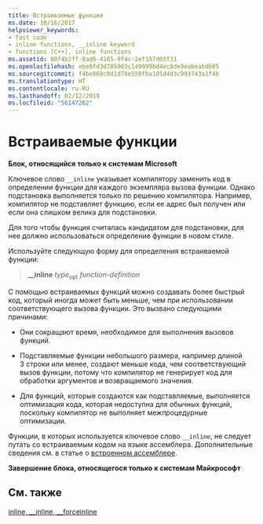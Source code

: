 ```yaml
---
title: Встраиваемые функции
ms.date: 10/16/2017
helpviewer_keywords:
- fast code
- inline functions, __inline keyword
- functions [C++], inline functions
ms.assetid: 00f4b2ff-8ad0-4165-9f4c-2ef157d03f31
ms.openlocfilehash: ebe0fd3d785903c149999bd4ec8de9eabeabdb05
ms.sourcegitcommit: f4be868c0d1d78e550fba105d4d3c993743a1f4b
ms.translationtype: HT
ms.contentlocale: ru-RU
ms.lasthandoff: 02/12/2019
ms.locfileid: "56147262"
---
```

# <a name="inline-functions"></a>Встраиваемые функции

**Блок, относящийся только к системам Microsoft**

Ключевое слово `__inline` указывает компилятору заменить код в определении функции для каждого экземпляра вызова функции. Однако подстановка выполняется только по решению компилятора. Например, компилятор не подставляет функцию, если ее адрес был получен или если она слишком велика для подстановки.

Для того чтобы функция считалась кандидатом для подстановки, для нее должно использоваться определение функции в новом стиле.

Используйте следующую форму для определения встраиваемой функции:

> **__inline** *type*<sub>opt</sub> *function-definition*

С помощью встраиваемых функций можно создавать более быстрый код, который иногда может быть меньше, чем при использовании соответствующего вызова функции. Это вызвано следующими причинами:

- Они сокращают время, необходимое для выполнения вызовов функций.

- Подставляемые функции небольшого размера, например длиной 3 строки или менее, создают меньше кода, чем соответствующий вызов функции, потому что компилятор не генерирует код для обработки аргументов и возвращаемого значения.

- Для функций, которые создаются как подставляемые, выполняется оптимизация кода, которая недоступна для обычных функций, поскольку компилятор не выполняет межпроцедурные оптимизации.

Функции, в которых используется ключевое слово `__inline`, не следует путать со встраиваемым кодом на языке ассемблера. Дополнительные сведения см. в статье о [встроенном ассемблере](../c-language/inline-assembler-c.md).

**Завершение блока, относящегося только к системам Майкрософт**

## <a name="see-also"></a>См. также

[inline, __inline, \__forceinline](../cpp/inline-functions-cpp.md)
